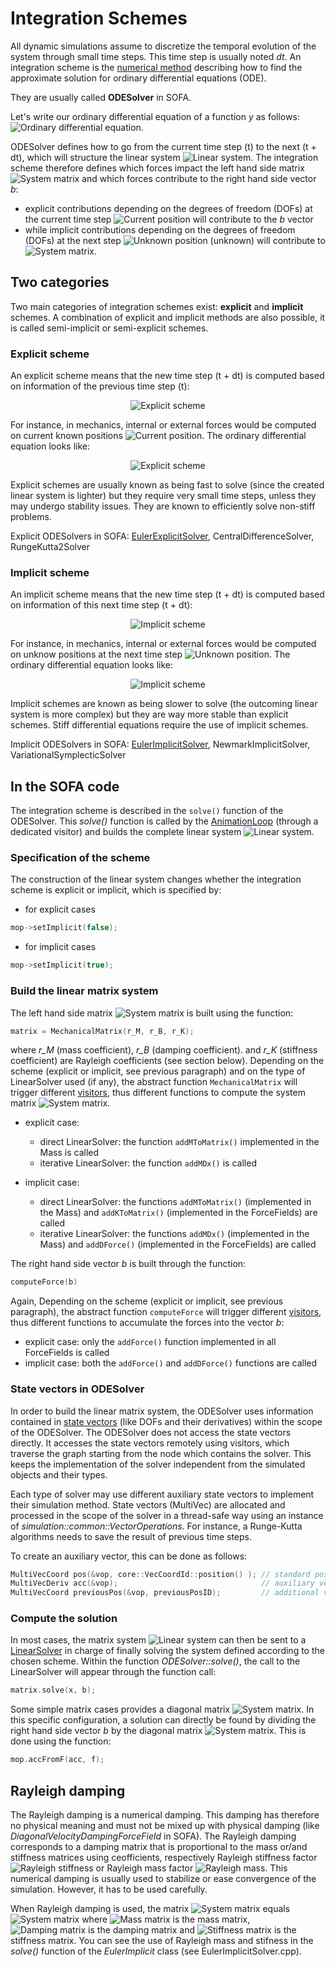Integration Schemes
===================

All dynamic simulations assume to discretize the temporal evolution of the system through small time steps. This time step is usually noted *dt*. An integration scheme is the [numerical method](https://en.wikipedia.org/wiki/Numerical_methods_for_ordinary_differential_equations) describing how to find the approximate solution for ordinary differential equations (ODE).

They are usually called **ODESolver** in SOFA. 

Let's write our ordinary differential equation of a function *y* as follows:
<img class="latex" src="https://latex.codecogs.com/png.latex?$$\frac{dy}{dt}=f\left(%20t,y(t)\right)$$" title="Ordinary differential equation" />.

ODESolver defines how to go from the current time step (t) to the next (t + dt), which will structure the linear system <img class="latex" src="https://latex.codecogs.com/png.latex?$$\mathbf{A}x=b$$" title="Linear system" />. The integration scheme therefore defines which forces impact the left hand side matrix <img class="latex" src="https://latex.codecogs.com/png.latex?$$\mathbf{A}$$" title="System matrix" /> and which forces contribute to the right hand side vector *b*:

- explicit contributions depending on the degrees of freedom (DOFs) at the current time step <img class="latex" src="https://latex.codecogs.com/png.latex?x(t)" title="Current position"/> will contribute to the *b* vector
- while implicit contributions depending on the degrees of freedom (DOFs) at the next step <img class="latex" src="https://latex.codecogs.com/png.latex?x(t+dt)" title="Unknown position"/> (unknown) will contribute to <img class="latex" src="https://latex.codecogs.com/png.latex?$$\mathbf{A}$$" title="System matrix" />. 


Two categories
--------------

Two main categories of integration schemes exist: **explicit** and **implicit** schemes. A combination of explicit and implicit methods are also possible, it is called semi-implicit or semi-explicit schemes.

### Explicit scheme

An explicit scheme means that the new time step (t + dt) is computed based on information of the previous time step (t):

<center><img class="latex" src="https://latex.codecogs.com/png.latex?y(t+dt)=y(t)+dt%20\cdot%20f(y(t))" title="Explicit scheme"/></center>

For instance, in mechanics, internal or external forces would be computed on current known positions <img class="latex" src="https://latex.codecogs.com/png.latex?x(t)" title="Current position"/>. The ordinary differential equation looks like:

<center><img class="latex" src="https://latex.codecogs.com/png.latex?x(t+dt)=x(t)+dt%20\cdot%20v(t)" title="Explicit scheme"/></center>

Explicit schemes are usually known as being fast to solve (since the created linear system is lighter) but they require very small time steps, unless they may undergo stability issues. They are known to efficiently solve non-stiff problems.

Explicit ODESolvers in SOFA: [EulerExplicitSolver](https://www.sofa-framework.org/community/doc/using-sofa/components/integrationscheme/eulerexplicitsolver/), CentralDifferenceSolver, RungeKutta2Solver


### Implicit scheme

An implicit scheme means that the new time step (t + dt) is computed based on information of this next time step (t + dt):

<center><img class="latex" src="https://latex.codecogs.com/png.latex?y(t+dt)=y(t)+dt%20\cdot%20f(y(t+dt))" title="Implicit scheme" /></center>

For instance, in mechanics, internal or external forces would be computed on unknow positions at the next time step <img class="latex" src="https://latex.codecogs.com/png.latex?x(t+dt)" title="Unknown position"/>. The ordinary differential equation looks like:

<center><img class="latex" src="https://latex.codecogs.com/png.latex?x(t+dt)=x(t)+dt%20\cdot%20v(t+dt)" title="Implicit scheme" /></center>

Implicit schemes are known as being slower to solve (the outcoming linear system is more complex) but they are way more stable than explicit schemes. Stiff differential equations require the use of implicit schemes.

Implicit ODESolvers in SOFA: [EulerImplicitSolver](https://www.sofa-framework.org/community/doc/using-sofa/components/integrationscheme/eulerimplicitsolver/), NewmarkImplicitSolver, VariationalSymplecticSolver


In the SOFA code
----------------

The integration scheme is described in the `solve()` function of the ODESolver. This *solve()* function is called by the [AnimationLoop](https://www.sofa-framework.org/community/doc/main-principles/animation-loop/) (through a dedicated visitor) and builds the complete linear system <img class="latex" src="https://latex.codecogs.com/png.latex?$$\mathbf{A}x=b$$" title="Linear system" />.


### Specification of the scheme

The construction of the linear system changes whether the integration scheme is explicit or implicit, which is specified by:

  - for explicit cases
``` cpp
mop->setImplicit(false);
```


  - for implicit cases
``` cpp
mop->setImplicit(true);
```


### Build the linear matrix system

The left hand side matrix <img class="latex" src="https://latex.codecogs.com/png.latex?$$\mathbf{A}$$" title="System matrix" /> is built using the function:
``` cpp
matrix = MechanicalMatrix(r_M, r_B, r_K);
```
where *r_M* (mass coefficient), *r_B* (damping coefficient). and *r_K* (stiffness coefficient) are Rayleigh coefficients (see section below). Depending on the scheme (explicit or implicit, see previous paragraph) and on the type of LinearSolver used (if any), the abstract function `MechanicalMatrix` will trigger different [visitors](https://www.sofa-framework.org/community/doc/main-principles/visitors/), thus different functions to compute the system matrix <img class="latex" src="https://latex.codecogs.com/png.latex?$$\mathbf{A}$$" title="System matrix" />.

  - explicit case:
    - direct LinearSolver: the function `addMToMatrix()` implemented in the Mass is called
    - iterative LinearSolver: the function `addMDx()` is called

  - implicit case:
    - direct LinearSolver: the functions `addMToMatrix()` (implemented in the Mass) and `addKToMatrix()` (implemented in the ForceFields) are called
    - iterative LinearSolver: the functions `addMDx()` (implemented in the Mass) and `addDForce()` (implemented in the ForceFields) are called



The right hand side vector *b* is built through the function:
``` cpp
computeForce(b)
```

Again, Depending on the scheme (explicit or implicit, see previous paragraph), the abstract function `computeForce` will trigger different [visitors](https://www.sofa-framework.org/community/doc/main-principles/visitors/), thus different functions to accumulate the forces into the vector *b*:

  - explicit case: only the `addForce()` function implemented in all ForceFields is called
  - implicit case: both the `addForce()` and `addDForce()` functions are called




### State vectors in ODESolver

In order to build the linear matrix system, the ODESolver uses information contained in [state vectors](https://www.sofa-framework.org/community/doc/main-principles/mechanicalobject/#state-vectors) (like DOFs and their derivatives) within the scope of the ODESolver. The ODESolver does not access the state vectors directly. It accesses the state vectors remotely using visitors, which traverse the graph starting from the node which contains the solver. This keeps the implementation of the solver independent from the simulated objects and their types.

Each type of solver may use different auxiliary state vectors to implement their simulation method. State vectors (MultiVec) are allocated and processed in the scope of the solver in a thread-safe way using an instance of _simulation::common::VectorOperations_. For instance, a Runge-Kutta algorithms needs to save the result of previous time steps.

To create an auxiliary vector, this can be done as follows:

``` cpp
MultiVecCoord pos(&vop, core::VecCoordId::position() ); // standard position vector
MultiVecDeriv acc(&vop);                                // auxiliary vector
MultiVecCoord previousPos(&vop, previousPosID);         // additional vector
```



### Compute the solution

In most cases, the matrix system <img class="latex" src="https://latex.codecogs.com/png.latex?$$\mathbf{A}x=b$$" title="Linear system" /> can then be sent to a [LinearSolver](https://www.sofa-framework.org/community/doc/main-principles/system-resolution/linear-solvers/) in charge of finally solving the system defined according to the chosen scheme. Within the function *ODESolver::solve()*, the call to the LinearSolver will appear through the function call:

``` cpp
matrix.solve(x, b);
```


Some simple matrix cases provides a diagonal matrix <img class="latex" src="https://latex.codecogs.com/png.latex?$$\mathbf{A}$$" title="System matrix" />. In this specific configuration, a solution can directly be found by dividing the right hand side vector *b* by the diagonal matrix <img class="latex" src="https://latex.codecogs.com/png.latex?$$\mathbf{A}$$" title="System matrix" />. This is done using the function:
``` cpp
mop.accFromF(acc, f);
```



Rayleigh damping
----------------

The Rayleigh damping is a numerical damping. This damping has therefore no physical meaning and must not be mixed up with physical damping (like _DiagonalVelocityDampingForceField_ in SOFA). The Rayleigh damping corresponds to a damping matrix that is proportional to the mass or/and stiffness matrices using ceofficients, respectively Rayleigh stiffness factor <img class="latex" src="https://latex.codecogs.com/png.latex?$$r_K$$" title="Rayleigh stiffness" /> or Rayleigh mass factor <img class="latex" src="https://latex.codecogs.com/png.latex?$$r_M$$" title="Rayleigh mass" />. This numerical damping is usually used to stabilize or ease convergence of the simulation. However, it has to be used carefully.

When Rayleigh damping is used, the matrix <img class="latex" src="https://latex.codecogs.com/png.latex?$$\mathbf{A}$$" title="System matrix" /> equals <img class="latex" src="https://latex.codecogs.com/png.latex?\mathbf{A}%20=%20\mathbf{M}%20\cdot%20r_M%20+%20\mathbf{B}%20\cdot%20+%20\mathbf{K}%20\cdot%20r_K" title="System matrix" /> where <img class="latex" src="https://latex.codecogs.com/png.latex?$$\mathbf{M}$$" title="Mass matrix" /> is the mass matrix, <img class="latex" src="https://latex.codecogs.com/png.latex?$$\mathbf{B}$$" title="Damping matrix" /> is the damping matrix and <img class="latex" src="https://latex.codecogs.com/png.latex?$$\mathbf{K}$$" title="Stiffness matrix" /> is the stiffness matrix.
You can see the use of Rayleigh mass and stifness in the _solve()_ function of the _EulerImplicit_ class (see EulerImplicitSolver.cpp).
